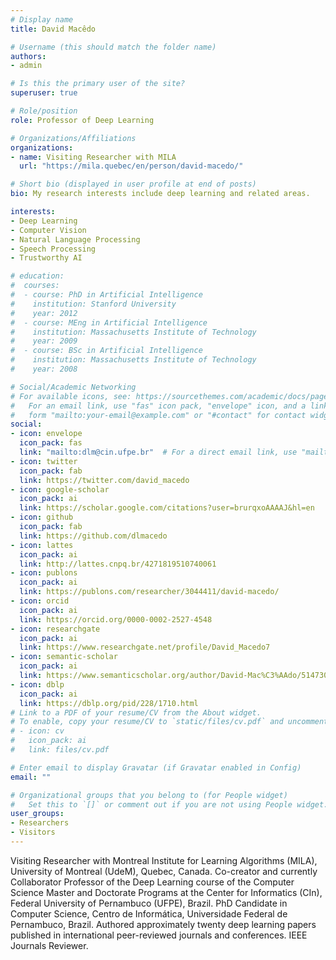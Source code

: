 ```yaml
---
# Display name
title: David Macêdo

# Username (this should match the folder name)
authors:
- admin

# Is this the primary user of the site?
superuser: true

# Role/position
role: Professor of Deep Learning

# Organizations/Affiliations
organizations:
- name: Visiting Researcher with MILA
  url: "https://mila.quebec/en/person/david-macedo/"

# Short bio (displayed in user profile at end of posts)
bio: My research interests include deep learning and related areas.

interests:
- Deep Learning
- Computer Vision
- Natural Language Processing
- Speech Processing
- Trustworthy AI

# education:
#  courses:
#  - course: PhD in Artificial Intelligence
#    institution: Stanford University
#    year: 2012
#  - course: MEng in Artificial Intelligence
#    institution: Massachusetts Institute of Technology
#    year: 2009
#  - course: BSc in Artificial Intelligence
#    institution: Massachusetts Institute of Technology
#    year: 2008

# Social/Academic Networking
# For available icons, see: https://sourcethemes.com/academic/docs/page-builder/#icons
#   For an email link, use "fas" icon pack, "envelope" icon, and a link in the
#   form "mailto:your-email@example.com" or "#contact" for contact widget.
social:
- icon: envelope
  icon_pack: fas
  link: "mailto:dlm@cin.ufpe.br"  # For a direct email link, use "mailto:dlm@cin.ufpe.br".
- icon: twitter
  icon_pack: fab
  link: https://twitter.com/david_macedo
- icon: google-scholar
  icon_pack: ai
  link: https://scholar.google.com/citations?user=brurqxoAAAAJ&hl=en
- icon: github
  icon_pack: fab
  link: https://github.com/dlmacedo
- icon: lattes
  icon_pack: ai
  link: http://lattes.cnpq.br/4271819510740061
- icon: publons
  icon_pack: ai
  link: https://publons.com/researcher/3044411/david-macedo/
- icon: orcid
  icon_pack: ai
  link: https://orcid.org/0000-0002-2527-4548
- icon: researchgate
  icon_pack: ai
  link: https://www.researchgate.net/profile/David_Macedo7
- icon: semantic-scholar
  icon_pack: ai
  link: https://www.semanticscholar.org/author/David-Mac%C3%AAdo/51473026
- icon: dblp
  icon_pack: ai
  link: https://dblp.org/pid/228/1710.html
# Link to a PDF of your resume/CV from the About widget.
# To enable, copy your resume/CV to `static/files/cv.pdf` and uncomment the lines below.
# - icon: cv
#   icon_pack: ai
#   link: files/cv.pdf

# Enter email to display Gravatar (if Gravatar enabled in Config)
email: ""

# Organizational groups that you belong to (for People widget)
#   Set this to `[]` or comment out if you are not using People widget.
user_groups:
- Researchers
- Visitors
---
```


Visiting Researcher with Montreal Institute for Learning Algorithms (MILA), University of Montreal (UdeM), Quebec, Canada. Co-creator and currently Collaborator Professor of the Deep Learning course of the Computer Science Master and Doctorate Programs at the Center for Informatics (CIn), Federal University of Pernambuco (UFPE), Brazil. PhD Candidate in Computer Science, Centro de Informática, Universidade Federal de Pernambuco, Brazil. Authored approximately twenty deep learning papers published in international peer-reviewed journals and conferences. IEEE Journals Reviewer.
